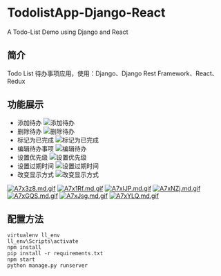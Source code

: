 # TodolistApp-Django-React
A Todo-List Demo using Django and React

## 简介
Todo List 待办事项应用，使用：Django、Django Rest Framework、React、Redux

## 功能展示
- 添加待办
![添加待办](https://imgchr.com/i/A7x3z8)
- 删除待办
![删除待办](https://imgchr.com/i/A7x1Rf)
- 标记为已完成
![标记为已完成](https://imgchr.com/i/A7xlJP)
- 编辑待办事项
![编辑待办](https://imgchr.com/i/A7xNZj)
- 设置优先级
![设置优先级](https://imgchr.com/i/A7xGQS)
- 设置过期时间
![设置过期时间](https://imgchr.com/i/A7xJsg)
- 改变显示方式
![改变显示方式](https://imgchr.com/i/A7xYLQ)

[![A7x3z8.md.gif](https://s2.ax1x.com/2019/04/11/A7x3z8.md.gif)](https://imgchr.com/i/A7x3z8)
[![A7x1Rf.md.gif](https://s2.ax1x.com/2019/04/11/A7x1Rf.md.gif)](https://imgchr.com/i/A7x1Rf)
[![A7xlJP.md.gif](https://s2.ax1x.com/2019/04/11/A7xlJP.md.gif)](https://imgchr.com/i/A7xlJP)
[![A7xNZj.md.gif](https://s2.ax1x.com/2019/04/11/A7xNZj.md.gif)](https://imgchr.com/i/A7xNZj)
[![A7xGQS.md.gif](https://s2.ax1x.com/2019/04/11/A7xGQS.md.gif)](https://imgchr.com/i/A7xGQS)
[![A7xJsg.md.gif](https://s2.ax1x.com/2019/04/11/A7xJsg.md.gif)](https://imgchr.com/i/A7xJsg)
[![A7xYLQ.md.gif](https://s2.ax1x.com/2019/04/11/A7xYLQ.md.gif)](https://imgchr.com/i/A7xYLQ)

## 配置方法

```
virtualenv ll_env
ll_env\Scripts\activate
npm install
pip install -r requirements.txt
npm start
python manage.py runserver
```

